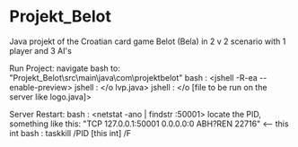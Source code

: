 # Projekt_Belot
Java projekt of the Croatian card game Belot (Bela) in 2 v 2 scenario with 1 player and 3 AI's

Run Project:
    navigate bash to: "Projekt_Belot\src\main\java\com\projektbelot"
    bash : <jshell -R-ea --enable-preview>
    jshell : </o lvp.java>
    jshell : </o [file to be run on the server like logo.java]>

Server Restart:
    bash : <netstat -ano | findstr :50001>
    locate the PID, something like this:
      "TCP    127.0.0.1:50001        0.0.0.0:0              ABH?REN         22716" <-- this int
    bash : taskkill /PID [this int] /F